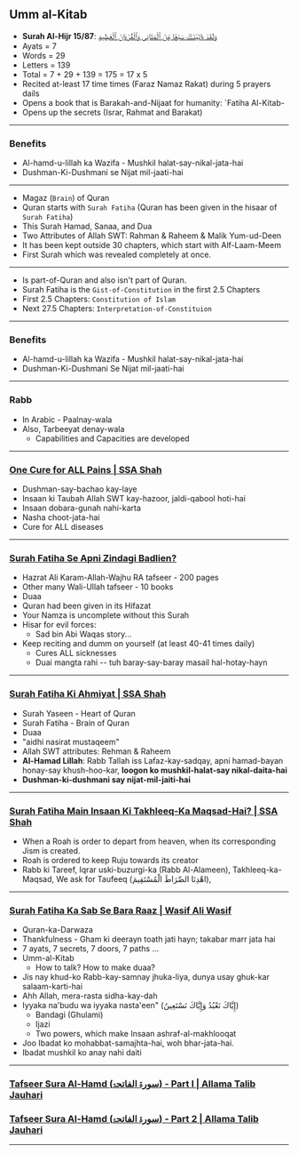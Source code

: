 
## Umm al-Kitab
* __Surah Al-Hijr 15/87__: [وَلَقَدْ ءَاتَيْنَـٰكَ سَبْعًۭا مِّنَ ٱلْمَثَانِى وَٱلْقُرْءَانَ ٱلْعَظِيمَ](https://quran.com/15/87)
* Ayats = 7
* Words = 29
* Letters = 139
* Total = 7 + 29 + 139 = 175 = 17 x 5
* Recited at-least 17 time times (Faraz Namaz Rakat) during 5 prayers dails
* Opens a book that is Barakah-and-Nijaat for humanity: `Fatiha Al-Kitab-
* Opens up the secrets (Israr, Rahmat and Barakat)

***
### Benefits
* Al-hamd-u-lillah ka Wazifa - Mushkil halat-say-nikal-jata-hai
* Dushman-Ki-Dushmani se Nijat mil-jaati-hai

***

* Magaz (`Brain`) of Quran
* Quran starts with `Surah Fatiha` (Quran has been given in the hisaar of `Surah Fatiha`)
* This Surah Hamad, Sanaa, and Dua 
* Two Attributes of Allah SWT: Rahman & Raheem & Malik Yum-ud-Deen
* It has been kept outside 30 chapters, which start with Alf-Laam-Meem 
* First Surah which was revealed completely at once.

***

* Is part-of-Quran and also isn't part of Quran.
* Surah Fatiha is the `Gist-of-Constitution` in the first 2.5 Chapters
* First 2.5 Chapters: `Constitution of Islam`
* Next 27.5 Chapters: `Interpretation-of-Constituion`

***

### Benefits
* Al-hamd-u-lillah ka Wazifa - Mushkil halat-say-nikal-jata-hai
* Dushman-Ki-Dushmani Se Nijat mil-jaati-hai

***

### Rabb
* In Arabic - Paalnay-wala
* Also, Tarbeeyat denay-wala
  * Capabilities and Capacities are developed

***

### [One Cure for ALL Pains | SSA Shah](https://www.youtube.com/shorts/HNe12DgxRTY)
* Dushman-say-bachao kay-laye
* Insaan ki Taubah Allah SWT kay-hazoor, jaldi-qabool hoti-hai
* Insaan dobara-gunah nahi-karta
* Nasha choot-jata-hai
* Cure for ALL diseases

***

### [Surah Fatiha Se Apni Zindagi Badlien?](https://www.youtube.com/watch?v=PVnOOxDc1Yc)
* Hazrat Ali Karam-Allah-Wajhu RA tafseer - 200 pages
* Other many Wali-Ullah tafseer - 10 books
* Duaa
* Quran had been given in its Hifazat
* Your Namza is uncomplete without this Surah
* Hisar for evil forces:
  * Sad bin Abi Waqas story...
* Keep reciting and dumm on yourself (at least 40-41 times daily)
  * Cures ALL sicknesses
  * Duai mangta rahi -- tuh baray-say-baray masail hal-hotay-hayn

***

### [Surah Fatiha Ki Ahmiyat | SSA Shah](https://www.youtube.com/watch?v=gSA_RKnzf1A)
* Surah Yaseen - Heart of Quran
* Surah Fatiha - Brain of Quran
* Duaa
* "aidhi nasirat mustaqeem"
* Allah SWT attributes: Rehman & Raheem
* __Al-Hamad Lillah__: Rabb Tallah iss Lafaz-kay-sadqay, apni hamad-bayan honay-say khush-hoo-kar, __loogon ko mushkil-halat-say nikal-daita-hai__
* __Dushman-ki-dushmani say nijat-mil-jaiti-hai__

***

### [Surah Fatiha Main Insaan Ki Takhleeq-Ka Maqsad-Hai? | SSA Shah](https://www.youtube.com/watch?v=hyTSleVTIgg)
* When a Roah is order to depart from heaven, when its corresponding Jism is created.
* Roah is ordered to keep Ruju towards its creator
* Rabb ki Tareef, Iqrar uski-buzurgi-ka (Rabb Al-Alameen), Takhleeq-ka-Maqsad, We ask for Taufeeq (اهْدِنَا الصِّرَاطَ الْمُسْتَقِيمَ),

***

### [Surah Fatiha Ka Sab Se Bara Raaz | Wasif Ali Wasif](https://www.youtube.com/watch?v=hXCHvBcF3d4)
* Quran-ka-Darwaza
* Thankfulness - Gham ki deerayn toath jati hayn; takabar marr jata hai
* 7 ayats, 7 secrets, 7 doors, 7 paths ...
* Umm-al-Kitab
  * How to talk? How to make duaa?
* Jis nay khud-ko Rabb-kay-samnay jhuka-liya, dunya usay ghuk-kar salaam-karti-hai
* Ahh Allah, mera-rasta sidha-kay-dah
* Iyyaka na'budu wa iyyaka nasta'een" (إِيَّاكَ نَعْبُدُ وَإِيَّاكَ نَسْتَعِينُ)
  * Bandagi (Ghulami)
  * Ijazi
  * Two powers, which make Insaan ashraf-al-makhlooqat
* Joo Ibadat ko mohabbat-samajhta-hai, woh bhar-jata-hai.
* Ibadat mushkil ko anay nahi daiti
***

### [Tafseer Sura Al-Hamd (سورۃ الفاتحۃ) - Part I | Allama Talib Jauhari](https://www.youtube.com/watch?v=r8yy9dspaAk)
### [Tafseer Sura Al-Hamd (سورۃ الفاتحۃ) - Part 2 | Allama Talib Jauhari](https://www.youtube.com/watch?v=s_Mz1ANEuKM)

***
